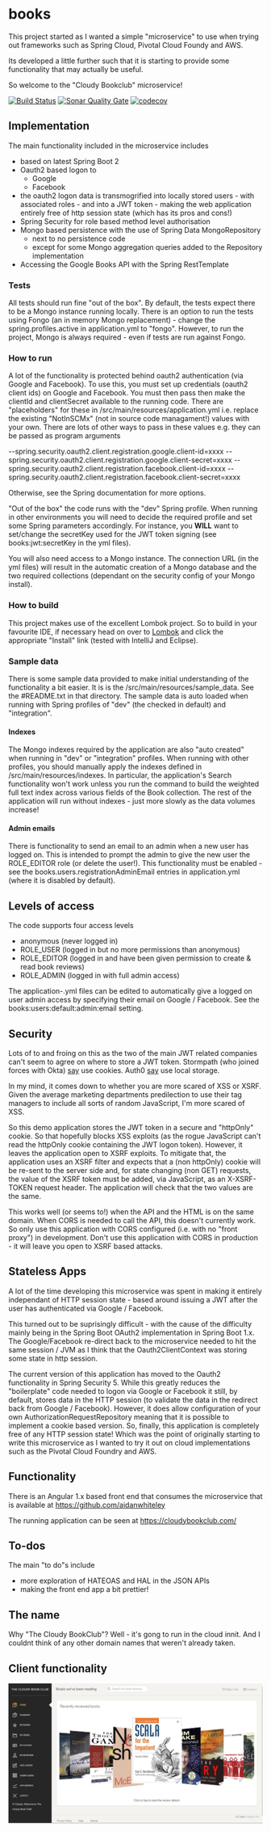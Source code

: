 # books
This project started as I wanted a simple "microservice" to use when trying out frameworks
such as Spring Cloud, Pivotal Cloud Foundy and AWS.

Its developed a little further such that it is starting to provide some functionality that may 
actually be useful.

So welcome to the "Cloudy Bookclub" microservice!

[![Build Status](https://travis-ci.org/aidanwhiteley/books.svg?branch=master)](https://travis-ci.org/aidanwhiteley/books) [![Sonar Quality Gate](https://sonarcloud.io/api/project_badges/measure?project=com.aidanwhiteley%3Abooks&metric=alert_status)](https://sonarcloud.io/dashboard?id=com.aidanwhiteley%3Abooks)
[![codecov](https://codecov.io/gh/aidanwhiteley/books/branch/master/graph/badge.svg)](https://codecov.io/gh/aidanwhiteley/books)

## Implementation

The main functionality included in the microservice includes
* based on latest Spring Boot 2
* Oauth2 based logon to
    * Google
    * Facebook
* the oauth2 logon data is transmogrified into locally stored users - with associated roles - and into a JWT token - 
making the web application entirely free of http session state (which has its pros and cons!)
* Spring Security for role based method level authorisation
* Mongo based persistence with the use of Spring Data MongoRepository 
    * next to no persistence code
    * except for some Mongo aggregation queries added to the Repository implementation
* Accessing the Google Books API with the Spring RestTemplate

### Tests
All tests should run fine "out of the box". By default, the tests expect there to be a Mongo instance running locally. 
There is an option to run the tests using Fongo (an in memory Mongo replacement) - change the spring.profiles.active in application.yml to "fongo".
However, to run the project, Mongo is always required - even if tests are run against Fongo.


### How to run
A lot of the functionality is protected behind oauth2 authentication (via Google and Facebook). 
To use this, you must set up credentials (oauth2 client ids) on Google and Facebook.
You must then pass then make the clientId and clientSecret available to the running code.
There are "placeholders" for these in /src/main/resources/application.yml i.e. replace the existing
"NotInSCMx" (not in source code managament!) values with your own.
There are lots of other ways to pass in these values e.g. they can be passed as program arguments

--spring.security.oauth2.client.registration.google.client-id=xxxx --spring.security.oauth2.client.registration.google.client-secret=xxxx --spring.security.oauth2.client.registration.facebook.client-id=xxxx --spring.security.oauth2.client.registration.facebook.client-secret=xxxx 

Otherwise, see the Spring documentation for more options.

"Out of the box" the code runs with the "dev" Spring profile. When running in other environments you will need to decide the 
required profile and set some Spring parameters accordingly. For instance, you **WILL** want to 
set/change the secretKey used for the JWT token signing (see books:jwt:secretKey in the yml files).

You will also need access to a Mongo instance. The connection URL (in the yml files) will result in the automatic
creation of a Mongo database and the two required collections (dependant on the security config of your Mongo install).

### How to build
This project makes use of the excellent Lombok project. So to build in your favourite IDE, if necessary
head on over to [Lombok](https://projectlombok.org/) and click the appropriate "Install" link (tested with IntelliJ and Eclipse).

### Sample data
There is some sample data provided to make initial understanding of the functionality a bit easier.
It is is the /src/main/resources/sample_data. See the #README.txt in that directory.
The sample data is auto loaded when running with Spring profiles of "dev" (the checked in default)
and "integration".

#### Indexes
The Mongo indexes required by the application are also "auto created" when running in "dev" or "integration" profiles.
When running with other profiles, you should manually apply the indexes defined in /src/main/resources/indexes.
In particular, the application's Search functionality won't work unless you run the command to build
the weighted full text index across various fields of the Book collection. The rest of the application will run without 
indexes - just more slowly as the data volumes increase!

#### Admin emails
There is functionality to send an email to an admin when a new user has logged on. This is intended to prompt the
admin to give the new user the ROLE_EDITOR role (or delete the user!).
This functionality must be enabled - see the books.users.registrationAdminEmail entries in application.yml (where 
it is disabled by default).

## Levels of access
The code supports four access levels
* anonymous (never logged in)
* ROLE_USER (logged in but no more permissions than anonymous)
* ROLE_EDITOR (logged in and have been given permission to create & read book reviews)
* ROLE_ADMIN (logged in with full admin access)

The application-<env>.yml files can be edited to automatically give a logged on user admin access 
by specifying their email on Google / Facebook. See the books:users:default:admin:email setting.

## Security
Lots of to and froing on this as the two of the main JWT related companies can't seem to agree on where to store a JWT token.
Stormpath (who joined forces with Okta) [say](https://stormpath.com/blog/where-to-store-your-jwts-cookies-vs-html5-web-storage) use cookies.
Auth0 [say](https://auth0.com/blog/cookies-vs-tokens-definitive-guide/) use local storage.

In my mind, it comes down to whether you are more scared of XSS or XSRF. Given the average marketing 
departments predilection to use their tag managers to include all sorts of random JavaScript, I'm more scared of XSS.

So this demo application stores the JWT token in a secure and "httpOnly" cookie. So that hopefully blocks XSS exploits (as the rogue JavaScript can't read the httpOnly cookie containing the JWT logon token). However, it leaves the application open
to XSRF exploits. To mitigate that, the application uses an XSRF filter and expects that a (non httpOnly) cookie will be
re-sent to the server side and, for state changing (non GET) requests, the value of the XSRF token must be added, via JavaScript, as an X-XSRF-TOKEN request header. The application will check that the two values are the same.

This works well (or seems to!) when the API and the HTML is on the same domain. When CORS is needed to call the API, this 
doesn't currently work. So only use this application with CORS configured (i.e. with no "front proxy") in development.
Don't use this application with CORS in production - it will leave you open to XSRF based attacks.


## Stateless Apps
A lot of the time developing this microservice was spent in making it entirely independant of HTTP session state  - based around issuing a 
JWT after the user has authenticated via Google / Facebook.

This turned out to be suprisingly difficult - with the cause of the difficulty mainly being in the Spring Boot OAuth2 implementation 
in Spring Boot 1.x. The Google/Facebook re-direct back to the microservice needed to hit the same session / JVM as I think that the 
Oauth2ClientContext was storing some state in http session. 

The current version of this application has moved to the Oauth2 functionality in Spring Security 5. While this greatly reduces the 
"boilerplate" code needed to logon via Google or Facebook it still, by default, stores data in the HTTP session (to validate the data in the redirect back from Google / Facebook).
However, it does allow configuration of your own AuthorizationRequestRepository meaning that it is possible to implement a cookie
based version. So, finally, this application is completely free of any HTTP session state! Which was the point of originally starting to write this 
microservice as I wanted to try it out on cloud implementations such as the Pivotal Cloud Foundry and AWS.

## Functionality

There is an Angular 1.x based front end that consumes the microservice that is available 
at https://github.com/aidanwhiteley

The running application can be seen at https://cloudybookclub.com/


## To-dos

The main "to do"s include
* more exploration of HATEOAS and HAL in the JSON APIs
* making the front end app a bit prettier!

## The name

Why "The Cloudy BookClub"? Well - it's gong to run in the cloud innit. And I couldnt think
of any other domain names that weren't already taken.


## Client functionality
![Screen shot](https://github.com/aidanwhiteley/books-web/blob/master/app/images/cloudy-book-club-screen-grab.jpg "Book review")